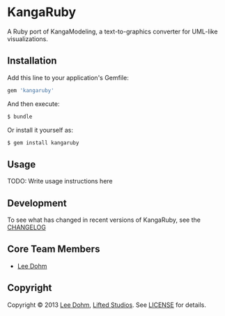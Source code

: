 # KangaRuby

A Ruby port of KangaModeling, a text-to-graphics converter for UML-like visualizations.

## Installation

Add this line to your application's Gemfile:

```ruby
gem 'kangaruby'
```

And then execute:

```bash
$ bundle
```

Or install it yourself as:

```bash
$ gem install kangaruby
```

## Usage

TODO: Write usage instructions here

## Development

To see what has changed in recent versions of KangaRuby, see the [CHANGELOG](CHANGELOG.md)

## Core Team Members

* [Lee Dohm](https://github.com/lee-dohm)

## Copyright

Copyright © 2013 [Lee Dohm](https://github.com/lee-dohm), [Lifted Studios](https://github.com/lifted-studios).  See [LICENSE](LICENSE.md) for details.
